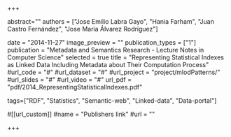 +++

abstract=""
authors = ["Jose Emilio Labra Gayo", "Hania Farham", "Juan Castro Fernández", "Jose María Álvarez Rodríguez"]

date = "2014-11-27"
image_preview = ""
publication_types = ["1"]
publication = "Metadata and Semantics Research - Lecture Notes in Computer Science"
selected = true
title = "Representing Statistical Indexes as Linked Data Including Metadata about Their Computation Process"
#url_code = "#"
#url_dataset = "#"
#url_project = "project/mlodPatterns/"
#url_slides = "#"
#url_video = "#"
url_pdf = "pdf/2014_RepresentingStatisticalIndexes.pdf"

tags=["RDF", "Statistics", "Semantic-web", "Linked-data", "Data-portal"]

#[[url_custom]]
#name = "Publishers link"
#url = ""


+++

